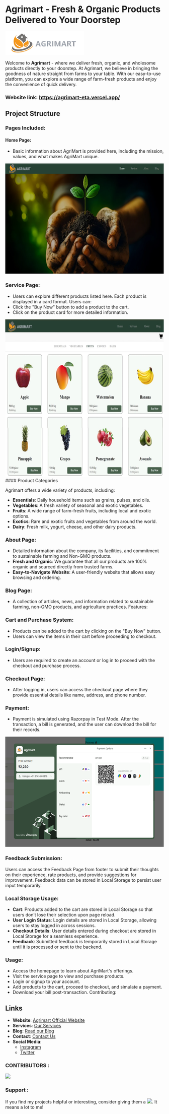 # Agrimart - Fresh & Organic Products Delivered to Your Doorstep 
<img src="./src/images/nav/logo2.png" width="250" alt="Agrimart Logo">

Welcome to **Agrimart** - where we deliver fresh, organic, and wholesome products directly to your doorstep. At Agrimart, we believe in bringing the goodness of nature straight from farms to your table. With our easy-to-use platform, you can explore a wide range of farm-fresh products and enjoy the convenience of quick delivery.

 ### Website link: https://agrimart-eta.vercel.app/
## Project Structure


### Pages Included:
#### Home Page:

- Basic information about AgriMart is provided here, including the mission, values, and what makes AgriMart unique.

<img src="./src/images/readme/home-screenshot.png" height="350px"  object-fit="cover">

### Service Page:

- Users can explore different products listed here. Each product is displayed in a card format.
Users can:
- Click the "Buy Now" button to add a product to the cart.
- Click on the product card for more detailed information.
<div style="gap=0px">
<img src="./readme-img/service-ss.jpeg" height="500px" object-fit="cover">

</div>
#### Product Categories

Agrimart offers a wide variety of products, including:

- **Essentials**: Daily household items such as grains, pulses, and oils.
- **Vegetables**: A fresh variety of seasonal and exotic vegetables.
- **Fruits**: A wide range of farm-fresh fruits, including local and exotic options.
- **Exotics**: Rare and exotic fruits and vegetables from around the world.
- **Dairy**: Fresh milk, yogurt, cheese, and other dairy products.
### About Page:

- Detailed information about the company, its facilities, and commitment to sustainable farming and Non-GMO products.
- **Fresh and Organic**: We guarantee that all our products are 100% organic and sourced directly from trusted farms.
- **Easy-to-Navigate Website**: A user-friendly website that allows easy browsing and ordering.
### Blog Page:

- A collection of articles, news, and information related to sustainable farming, non-GMO products, and agriculture practices.
Features:
### Cart and Purchase System:

- Products can be added to the cart by clicking on the "Buy Now" button.
- Users can view the items in their cart before proceeding to checkout.
### Login/Signup:

- Users are required to create an account or log in to proceed with the checkout and purchase process.
### Checkout Page:

- After logging in, users can access the checkout page where they provide essential details like name, address, and phone number.
### Payment:

- Payment is simulated using Razorpay in Test Mode.
After the transaction, a bill is generated, and the user can download the bill for their records.

<img src="./src/images/readme/transaction-screenshot.png " height="350px"  object-fit="cover"/>

### Feedback Submission:

Users can access the Feedback Page from footer to submit their thoughts on their experience, rate products, and provide suggestions for improvement. Feedback data can be stored in Local Storage to persist user input temporarily.

### Local Storage Usage:
- **Cart**: Products added to the cart are stored in Local Storage so that users don’t lose their selection upon page reload.
- **User Login Status**: Login details are stored in Local Storage, allowing users to stay logged in across sessions.
- **Checkout Details**: User details entered during checkout are stored in Local Storage for a seamless experience.
- **Feedback**: Submitted feedback is temporarily stored in Local Storage until it is processed or sent to the backend.

### Usage:
- Access the homepage to learn about AgriMart's offerings.
- Visit the service page to view and purchase products.
- Login or signup to your account.
- Add products to the cart, proceed to checkout, and simulate a payment.
- Download your bill post-transaction.
Contributing:

## Links

- **Website**: [Agrimart Official Website](https://agrimart-eta.vercel.app/)
- **Services**: [Our Services](https://agrimart-eta.vercel.app/services)
- **Blog**: [Read our Blog](https://agrimart-eta.vercel.app/blog)
- **Contact**: [Contact Us](mailto:agrimart@gmail.com)
- **Social Media**:
  - [Instagram](https://www.instagram.com/agrimart20)
  - [Twitter](https://x.com/Agrimart3)

### CONTRIBUTORS : 
<a href="https://github.com/karishmawadaskar/icp-8.0-html-css-javascript-React-group-project-4/graphs/contributors">
  <img src="https://contrib.rocks/image?repo=karishmawadaskar/icp-8.0-html-css-javascript-React-group-project-4" />
</a>

### Support :
If you find my projects helpful or interesting, consider giving them a <img src="https://images-wixmp-ed30a86b8c4ca887773594c2.wixmp.com/f/5263c3c4-c0f7-4fea-9901-ea084be83615/d9izh8z-bc267973-93af-48ee-a6a6-4ee6c9225bd1.gif?token=eyJ0eXAiOiJKV1QiLCJhbGciOiJIUzI1NiJ9.eyJzdWIiOiJ1cm46YXBwOjdlMGQxODg5ODIyNjQzNzNhNWYwZDQxNWVhMGQyNmUwIiwiaXNzIjoidXJuOmFwcDo3ZTBkMTg4OTgyMjY0MzczYTVmMGQ0MTVlYTBkMjZlMCIsIm9iaiI6W1t7InBhdGgiOiJcL2ZcLzUyNjNjM2M0LWMwZjctNGZlYS05OTAxLWVhMDg0YmU4MzYxNVwvZDlpemg4ei1iYzI2Nzk3My05M2FmLTQ4ZWUtYTZhNi00ZWU2YzkyMjViZDEuZ2lmIn1dXSwiYXVkIjpbInVybjpzZXJ2aWNlOmZpbGUuZG93bmxvYWQiXX0.EXdtHcY0K3_YAE6xErW8kOB7M5LqSo9eBgkjhdOgd9s" width="30px">. It means a lot to me!



